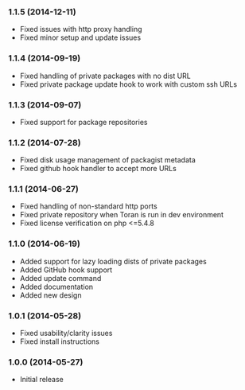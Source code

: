 ### 1.1.5 (2014-12-11)

  * Fixed issues with http proxy handling
  * Fixed minor setup and update issues

### 1.1.4 (2014-09-19)

  * Fixed handling of private packages with no dist URL
  * Fixed private package update hook to work with custom ssh URLs

### 1.1.3 (2014-09-07)

  * Fixed support for package repositories

### 1.1.2 (2014-07-28)

  * Fixed disk usage management of packagist metadata
  * Fixed github hook handler to accept more URLs

### 1.1.1 (2014-06-27)

  * Fixed handling of non-standard http ports
  * Fixed private repository when Toran is run in dev environment
  * Fixed license verification on php <=5.4.8

### 1.1.0 (2014-06-19)

  * Added support for lazy loading dists of private packages
  * Added GitHub hook support
  * Added update command
  * Added documentation
  * Added new design

### 1.0.1 (2014-05-28)

  * Fixed usability/clarity issues
  * Fixed install instructions

### 1.0.0 (2014-05-27)

  * Initial release
